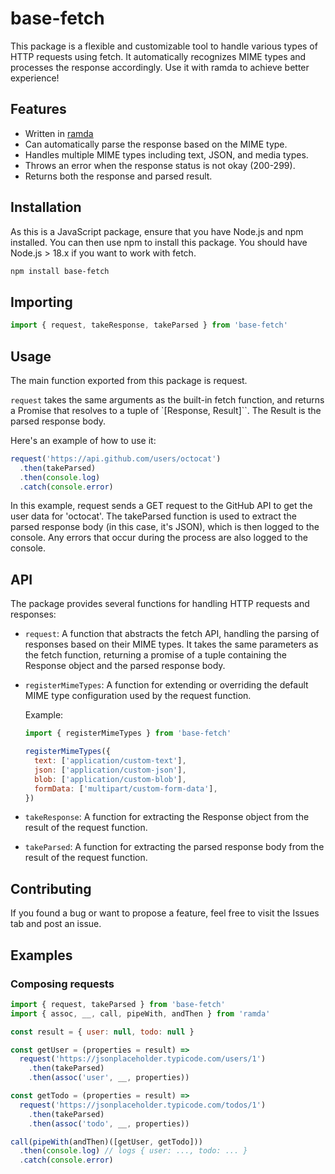 # base-fetch

This package is a flexible and customizable tool to handle various types of HTTP requests using fetch. It automatically recognizes MIME types and processes the response accordingly. Use it with ramda to achieve better experience!

## Features

- Written in [ramda](https://ramdajs.com/)
- Can automatically parse the response based on the MIME type.
- Handles multiple MIME types including text, JSON, and media types.
- Throws an error when the response status is not okay (200-299).
- Returns both the response and parsed result.

## Installation

As this is a JavaScript package, ensure that you have Node.js and npm installed. You can then use npm to install this package. You should have Node.js > 18.x if you want to work with fetch.

```bash
npm install base-fetch
```

## Importing

```javascript
import { request, takeResponse, takeParsed } from 'base-fetch'
```

## Usage

The main function exported from this package is request.

`request` takes the same arguments as the built-in fetch function, and returns a Promise that resolves to a tuple of `[Response, Result]``. The Result is the parsed response body.

Here's an example of how to use it:

```javascript
request('https://api.github.com/users/octocat')
  .then(takeParsed)
  .then(console.log)
  .catch(console.error)
```

In this example, request sends a GET request to the GitHub API to get the user data for 'octocat'. The takeParsed function is used to extract the parsed response body (in this case, it's JSON), which is then logged to the console. Any errors that occur during the process are also logged to the console.

## API

The package provides several functions for handling HTTP requests and responses:

- `request`: A function that abstracts the fetch API, handling the parsing of responses based on their MIME types. It takes the same parameters as the fetch function, returning a promise of a tuple containing the Response object and the parsed response body.

- `registerMimeTypes`: A function for extending or overriding the default MIME type configuration used by the request function.

  Example:

  ```javascript
  import { registerMimeTypes } from 'base-fetch'

  registerMimeTypes({
    text: ['application/custom-text'],
    json: ['application/custom-json'],
    blob: ['application/custom-blob'],
    formData: ['multipart/custom-form-data'],
  })
  ```

- `takeResponse`: A function for extracting the Response object from the result of the request function.

- `takeParsed`: A function for extracting the parsed response body from the result of the request function.

## Contributing

If you found a bug or want to propose a feature, feel free to visit the Issues tab and post an issue.

## Examples

### Composing requests

```javascript
import { request, takeParsed } from 'base-fetch'
import { assoc, __, call, pipeWith, andThen } from 'ramda'

const result = { user: null, todo: null }

const getUser = (properties = result) =>
  request('https://jsonplaceholder.typicode.com/users/1')
    .then(takeParsed)
    .then(assoc('user', __, properties))

const getTodo = (properties = result) =>
  request('https://jsonplaceholder.typicode.com/todos/1')
    .then(takeParsed)
    .then(assoc('todo', __, properties))

call(pipeWith(andThen)([getUser, getTodo]))
  .then(console.log) // logs { user: ..., todo: ... }
  .catch(console.error)
```
